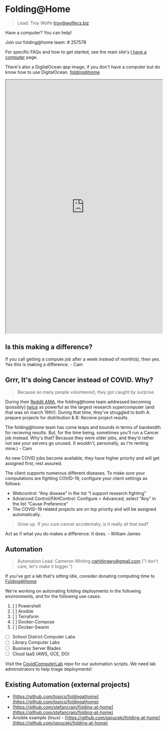 # Folding@Home

> Lead: Troy Wolfe [troy@wolfecs.biz](mailto:troy@wolfecs.biz)

Have a computer? You can help!

Join our folding@home team: # 257578

For specific FAQs and how to get started, see the main site's
[I have a computer](https://wytechcc.com/help-and-resources/i-have-a-computer/) page.


There's also a DigitalOcean app image, if you don't have
a computer but do know how to use DigitalOcean.
[folding@home](https://marketplace.digitalocean.com/apps/folding-home)

<iframe src="https://stats.foldingathome.org/team/257578" style="width:100%; height:815px;" scrolling="no"></iframe>

## Is this making a difference?
If you call getting a compute job after a week instead of
month(s), then yes. Yes this is making a difference. - Cam

## Grrr, It's doing Cancer instead of COVID. Why?
> Because so many people volunteered, they got caught by surprise.

During their [Reddit AMA](https://www.reddit.com/r/pcmasterrace/comments/flgm7q/ama_with_the_team_behind_foldinghome_coronavirus/), the
folding@home team addressed becoming (possibly) [twice](https://www.pcgamer.com/foldinghome-project-is-crunching-data-twice-as-fast-as-the-top-supercomputer/) as
powerful as the largest research supercomputer (and that
was on march 19th!). During that time, they've struggled to both A:
prepare projects for distribution & B: Recieve project results.

The folding@home team has come leaps and bounds in terms of bandwidth
for recieving results. But, for the time being, sometimes you'll run
a Cancer job instead. Why's that? Because they were older jobs, and
they'd rather not see your servers go unused. (I wouldn't, personally,
as I'm renting mine.) - Cam

As new COVID jobs become available, they have higher priority and will
get assigned first, rest assured.

The client supports numerous different diseases.  To make sure your computations are fighting COVID-19, configure your client settings as follows:

* Webcontrol: “Any disease” in the list “I support research fighting”
* Advanced Control/FAHControl: Configure > Advanced, select “Any” in the list “Cause Preference”
* The COVID-19 related projects are on top priority and will be assigned automatically.


> Grow up. If you cure cancer accidentally, is it really all that bad?

Act as if what you do makes a difference. It does. - William James

## Automation
> Automation Lead: Cameron Whiting [cwhitingwy@gmail.com](mailto:cwhitingwy@gmail.com) ("I don't care, let's make it bigger.")

If you've got a lab that's sitting idle, consider donating
computing time to [Folding@Home](https://foldingathome.org/iamoneinamillion/)

We're working on automating folding deployments in the following
environments, and for the following use cases:


1. [ ] Powershell
2. [ ] Ansible
3. [ ] Terraform
4. [ ] Docker-Compose
5. [ ] Docker-Swarm

* [ ] School District Computer Labs
* [ ] Library Computer Labs
* [ ] Business Server Blades
* [ ] Cloud IaaS (AWS, GCE, DO)

Visit the [CovidComputerLab](https://github.com/wytechcc/CovidComputerLab) repo for
our automation scripts. We need lab administrators to help triage deployments!

## Existing Automation (external projects)

* [https://github.com/topics/foldingathome](https://github.com/topics/foldingathome)
* [https://github.com/stefancrain/folding-at-home](https://github.com/stefancrain/folding-at-home)
* Ansible example (linux) - [https://github.com/spruceki/folding-at-home](https://github.com/spruceki/folding-at-home)
